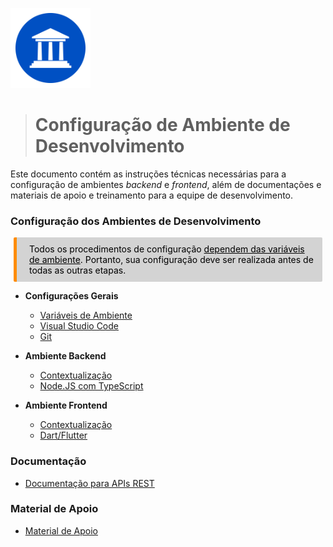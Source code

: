 <p><img src="./images/mies-icon.png" width=128 /></p>

># **Configuração de Ambiente de Desenvolvimento**

Este documento contém as instruções técnicas necessárias para a configuração de ambientes _backend_ e _frontend_, além de documentações e materiais de apoio e treinamento para a equipe de desenvolvimento.
 
### Configuração dos Ambientes de Desenvolvimento
<div style="color: black; background-color: lightgrey; margin: 10px 5px; vertical-align: middle; padding:10px 10px 10px 20px; border-radius: 2px; border-left: 5px solid darkorange">
Todos os procedimentos de configuração <u>dependem das variáveis de ambiente</u>. Portanto, sua configuração deve ser realizada antes de todas as outras etapas.
</div>

- **Configurações Gerais**
  - [Variáveis de Ambiente](common/env.md)
  - [Visual Studio Code](common/vscode.md)
  - [Git](common/git.md)

- **Ambiente Backend**
   - [Contextualização](backend/backend.md)
   - [Node.JS com TypeScript](backend/backend-ts.md)

- **Ambiente Frontend**
  - [Contextualização](frontend/frontend.md)
  - [Dart/Flutter](frontend/frontend-flutter.md)

### Documentação
- [Documentação para APIs REST](openapi/mies_api.yaml)

### Material de Apoio
- [Material de Apoio](common/resources.md)
